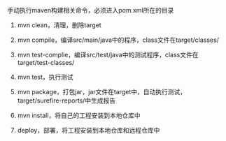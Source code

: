手动执行maven构建相关命令，必须进入pom.xml所在的目录

1. mvn clean，清理，删除target

1. mvn compile，编译src/main/java中的程序，class文件在target/classes/

1. mvn test-complie，编译src/test/java中的测试程序，class文件在target/test-classes/

1. mvn test，执行测试

1. mvn package，打包jar，jar文件在target中，自动执行测试，target/surefire-reports/中生成报告

1. mvn install，将自己的工程安装到本地仓库中

1. deploy，部署，将工程安装到本地仓库和远程仓库中

